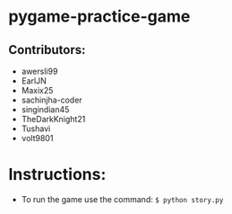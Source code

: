 # pygame-practice-game
## Contributors:
- awersli99
- EarlJN
- Maxix25
- sachinjha-coder
- singindian45
- TheDarkKnight21
- Tushavi
- volt9801

# Instructions:
- To run the game use the command: `$ python story.py`